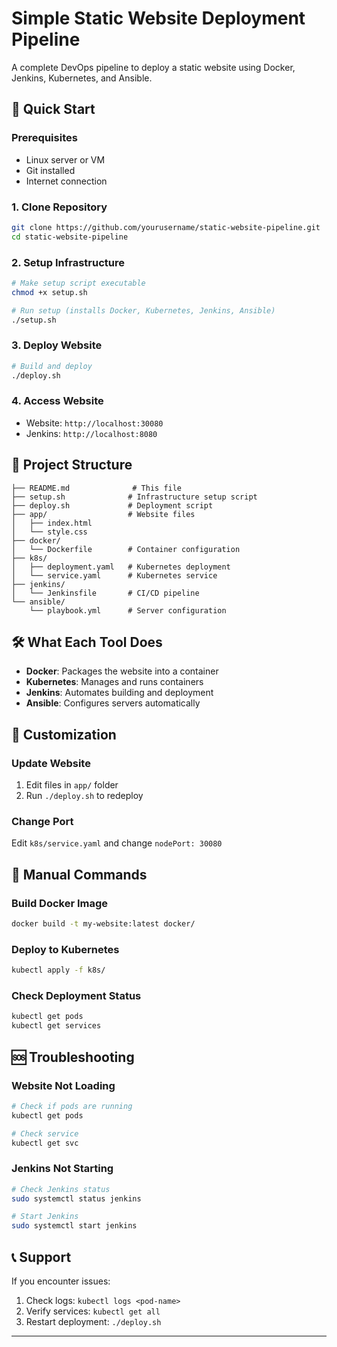 # Simple Static Website Deployment Pipeline

A complete DevOps pipeline to deploy a static website using Docker, Jenkins, Kubernetes, and Ansible.

## 🚀 Quick Start

### Prerequisites
- Linux server or VM
- Git installed
- Internet connection

### 1. Clone Repository
```bash
git clone https://github.com/yourusername/static-website-pipeline.git
cd static-website-pipeline
```

### 2. Setup Infrastructure
```bash
# Make setup script executable
chmod +x setup.sh

# Run setup (installs Docker, Kubernetes, Jenkins, Ansible)
./setup.sh
```

### 3. Deploy Website
```bash
# Build and deploy
./deploy.sh
```

### 4. Access Website
- Website: `http://localhost:30080`
- Jenkins: `http://localhost:8080`

## 📁 Project Structure
```
├── README.md              # This file
├── setup.sh              # Infrastructure setup script
├── deploy.sh             # Deployment script
├── app/                  # Website files
│   ├── index.html
│   └── style.css
├── docker/
│   └── Dockerfile        # Container configuration
├── k8s/
│   ├── deployment.yaml   # Kubernetes deployment
│   └── service.yaml      # Kubernetes service
├── jenkins/
│   └── Jenkinsfile       # CI/CD pipeline
└── ansible/
    └── playbook.yml      # Server configuration
```

## 🛠️ What Each Tool Does

- **Docker**: Packages the website into a container
- **Kubernetes**: Manages and runs containers
- **Jenkins**: Automates building and deployment
- **Ansible**: Configures servers automatically

## 🔧 Customization

### Update Website
1. Edit files in `app/` folder
2. Run `./deploy.sh` to redeploy

### Change Port
Edit `k8s/service.yaml` and change `nodePort: 30080`

## 📝 Manual Commands

### Build Docker Image
```bash
docker build -t my-website:latest docker/
```

### Deploy to Kubernetes
```bash
kubectl apply -f k8s/
```

### Check Deployment Status
```bash
kubectl get pods
kubectl get services
```

## 🆘 Troubleshooting

### Website Not Loading
```bash
# Check if pods are running
kubectl get pods

# Check service
kubectl get svc
```

### Jenkins Not Starting
```bash
# Check Jenkins status
sudo systemctl status jenkins

# Start Jenkins
sudo systemctl start jenkins
```

## 📞 Support
If you encounter issues:
1. Check logs: `kubectl logs <pod-name>`
2. Verify services: `kubectl get all`
3. Restart deployment: `./deploy.sh`

---

